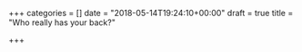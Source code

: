 +++
categories = []
date = "2018-05-14T19:24:10+00:00"
draft = true
title = "Who really has your back?"

+++
